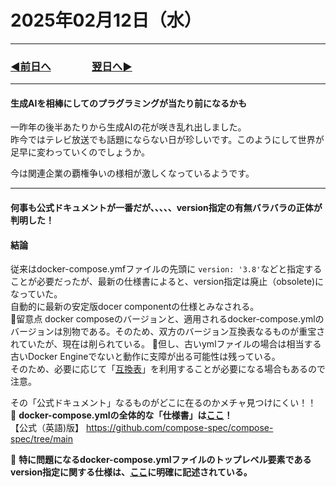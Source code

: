 # 2025年02月12日（水）

---

### [◀️前日へ](https://github.com/yuasys/chatty-journal/blob/main/2025/02/2025-02-11.md)&emsp;&emsp;&emsp;&emsp;[翌日へ▶️](https://github.com/yuasys/chatty-journal/blob/main/2025/02/2025-02-13.md)

---

#### 生成AIを相棒にしてのプラグラミングが当たり前になるかも

一昨年の後半あたりから生成AIの花が咲き乱れ出しました。  
昨今ではテレビ放送でも話題にならない日が珍しいです。このようにして世界が足早に変わっていくのでしょうか。  

今は関連企業の覇権争いの様相が激しくなっているようです。

---

#### 何事も公式ドキュメントが一番だが、、、、、version指定の有無バラバラの正体が判明した！

#### 結論

従来はdocker-compose.ymfファイルの先頭に  ```version: '3.8'```などと指定することが必要だったが、最新の仕様書によると、version指定は廃止（obsolete)になっていた。  
自動的に最新の安定版docer componentの仕様とみなされる。  
📌留意点 docker composeのバージョンと、適用されるdocker-compose.ymlのバージョンは別物である。そのため、双方のバージョン互換表なるものが重宝されていたが、現在は削られている。
📌但し、古いymlファイルの場合は相当する古いDocker Engineでないと動作に支障が出る可能性は残っている。  
そのため、必要に応じて「[互換表](https://docs.docker.jp/compose/compose-file/compose-versioning.html#compose-file-compatibility-matrix)」を利用することが必要になる場合もあるので注意。

その「公式ドキュメント」なるものがどこに在るのかメチャ見つけにくい！！  
📌 <b>docker-compose.ymlの全体的な「仕様書」は[ここ](https://github.com/compose-spec/compose-spec/tree/main)！  </b><br/>
【公式（英語)版】  https://github.com/compose-spec/compose-spec/tree/main  

📌 <b>特に問題になるdocker-compose.ymlファイルのトップレベル要素であるversion指定に関する仕様は、[ここ](https://github.com/compose-spec/compose-spec/blob/main/04-version-and-name.md)に明確に記述されている。</b>

